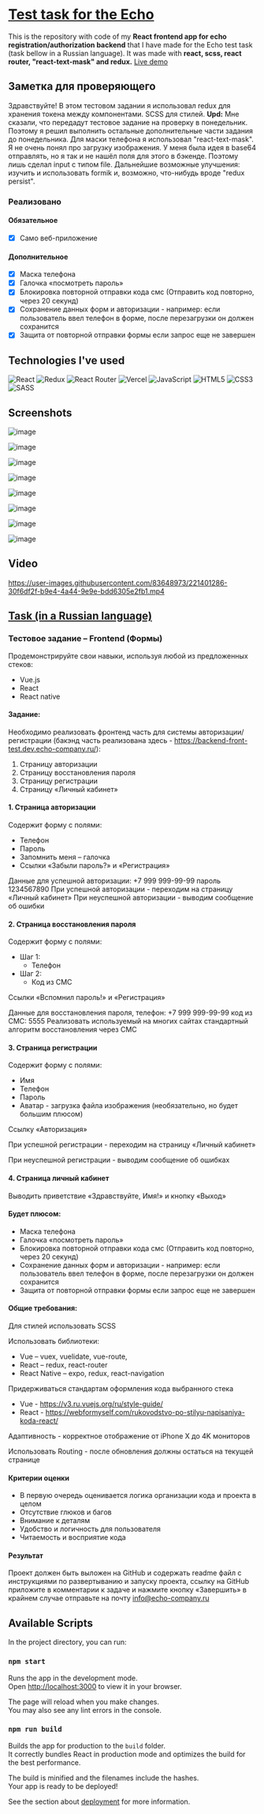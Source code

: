 # [Test task for the Echo](https://echo-test-frontend.vercel.app/)

This is the repository with code of my **React frontend app for echo registration/authorization backend** that I have made
for the Echo test task (task bellow in a Russian language). It was made with **react, scss, react router, "react-text-mask" and redux.**
[Live demo](https://echo-test-frontend.vercel.app/)

## Заметка для проверяющего
Здравствуйте! В этом тестовом задании я использовал redux для хранения токена между компонентами. SCSS для стилей.
**Upd:** Мне сказали, что передадут тестовое задание на проверку в понедельник. Поэтому я решил
выполнить остальные дополнительные части задания до понедельника. Для маски телефона я использовал "react-text-mask". 
Я не очень понял про загрузку изображения. У меня была идея в base64 отправлять, но я так и не нашёл поля для этого в бэкенде. Поэтому 
лишь сделал input с типом file. Дальнейшие возможные улучшения: изучить и использовать formik и, возможно, что-нибудь вроде "redux persist".

### Реализовано

#### Обязательное
- [X] Само веб-приложение

#### Дополнительное
- [X] Маска телефона
- [X] Галочка «посмотреть пароль»
- [X] Блокировка повторной отправки кода смс (Отправить код повторно, через 20 секунд)
- [X] Сохранение данных форм и авторизации - например: если пользователь ввел телефон в форме, после перезагрузки он должен сохранится
- [X] Защита от повторной отправки формы если запрос еще не завершен

## Technologies I've used
![React](https://img.shields.io/badge/react-%2320232a.svg?style=for-the-badge&logo=react&logoColor=%2361DAFB)
![Redux](https://img.shields.io/badge/redux-%23593d88.svg?style=for-the-badge&logo=redux&logoColor=white)
![React Router](https://img.shields.io/badge/React_Router-CA4245?style=for-the-badge&logo=react-router&logoColor=white)
![Vercel](https://img.shields.io/badge/vercel-%23000000.svg?style=for-the-badge&logo=vercel&logoColor=white)
![JavaScript](https://img.shields.io/badge/javascript-%23323330.svg?style=for-the-badge&logo=javascript&logoColor=%23F7DF1E)
![HTML5](https://img.shields.io/badge/html5-%23E34F26.svg?style=for-the-badge&logo=html5&logoColor=white)
![CSS3](https://img.shields.io/badge/css3-%231572B6.svg?style=for-the-badge&logo=css3&logoColor=white)
![SASS](https://img.shields.io/badge/SASS-hotpink.svg?style=for-the-badge&logo=SASS&logoColor=white)

## Screenshots

![image](https://user-images.githubusercontent.com/83648973/221027770-76c34b62-546e-4f70-b5ac-6ca6c5694983.png)

![image](https://user-images.githubusercontent.com/83648973/221027804-ebc203ee-55a5-45f3-b122-fe309ad17177.png)

![image](https://user-images.githubusercontent.com/83648973/221027851-ea48e385-21dd-4a25-b157-6bb2b2ba6e27.png)

![image](https://user-images.githubusercontent.com/83648973/221027875-d5008205-3a8b-4d16-b48c-df3df551ecfd.png)

![image](https://user-images.githubusercontent.com/83648973/221027968-a8a31757-2c04-4a90-b56e-8f09add5de96.png)

![image](https://user-images.githubusercontent.com/83648973/221027998-47a5109e-d06f-4f3c-ace9-c553459ec130.png)

![image](https://user-images.githubusercontent.com/83648973/221028063-84ef3dd1-73a9-4899-ae6c-6fb3a62eba09.png)

![image](https://user-images.githubusercontent.com/83648973/221028135-bf69f734-523c-40f1-9de2-4fa962943185.png)

## Video



https://user-images.githubusercontent.com/83648973/221401286-30f6df2f-b9e4-4a44-9e9e-bdd6305e2fb1.mp4




## [Task (in a Russian language)](web-job.pdf)

### Тестовое задание – Frontend (Формы)
Продемонстрируйте свои навыки, используя любой из предложенных стеков:
- Vue.js
- React
- React native

#### Задание:
Необходимо реализовать фронтенд часть для системы авторизации/регистрации (бакэнд
часть реализована здесь - https://backend-front-test.dev.echo-company.ru/):
1. Страницу авторизации
2. Страницу восстановления пароля
3. Страницу регистрации
4. Страницу «Личный кабинет»

#### 1. Страница авторизации
   Содержит форму с полями:
   - Телефон
   - Пароль
   - Запомнить меня – галочка
   - Ссылки «Забыли пароль?» и «Регистрация»

   Данные для успешной авторизации: +7 999 999-99-99 пароль 1234567890
   При успешной авторизации - переходим на страницу «Личный кабинет»
   При неуспешной авторизации - выводим сообщение об ошибки

#### 2. Страница восстановления пароля
   Содержит форму с полями:
   - Шаг 1: 
     - Телефон
   - Шаг 2:
     - Код из СМС
   
   Ссылки «Вспомнил пароль!» и «Регистрация»

   Данные для восстановления пароля, телефон: +7 999 999-99-99 код из СМС: 5555
   Реализовать используемый на многих сайтах стандартный алгоритм восстановления через СМС

#### 3. Страница регистрации
   Содержит форму с полями:
   - Имя
   - Телефон
   - Пароль
   - Аватар - загрузка файла изображения (необязательно, но будет большим плюсом)

Ссылку «Авторизация»

При успешной регистрации - переходим на страницу «Личный кабинет»
   
При неуспешной регистрации - выводим сообщение об ошибках

#### 4. Страница личный кабинет
Выводить приветствие «Здравствуйте, Имя!» и кнопку «Выход»
   
#### Будет плюсом:
   - Маска телефона
   - Галочка «посмотреть пароль»
   - Блокировка повторной отправки кода смс (Отправить код повторно, через 20 секунд)
   - Сохранение данных форм и авторизации - например: если пользователь ввел телефон
   в форме, после перезагрузки он должен сохранится
   - Защита от повторной отправки формы если запрос еще не завершен

#### Общие требования:
   Для стилей использовать SCSS
   
Использовать библиотеки:
   - Vue – vuex, vuelidate, vue-route,
   - React – redux, react-router
   - React Native – expo, redux, react-navigation
   
Придерживаться стандартам оформления кода выбранного стека
   - Vue - https://v3.ru.vuejs.org/ru/style-guide/
   - React - https://webformyself.com/rukovodstvo-po-stilyu-napisaniya-koda-react/
   
Адаптивность - корректное отображение от iPhone X до 4K мониторов
   
Использовать Routing - после обновления должны остаться на текущей странице
   
#### Критерии оценки
   - В первую очередь оценивается логика организации кода и проекта в целом
   - Отсутствие глюков и багов
   - Внимание к деталям
   - Удобство и логичность для пользователя
   - Читаемость и восприятие кода
   
#### Результат
   Проект должен быть выложен на GitHub и содержать readme файл с инструкциями по
   развертыванию и запуску проекта, ссылку на GitHub приложите в комментарии к задаче и
   нажмите кнопку «Завершить» в крайнем случае отправьте на почту info@echo-company.ru

## Available Scripts

In the project directory, you can run:

### `npm start`

Runs the app in the development mode.\
Open [http://localhost:3000](http://localhost:3000) to view it in your browser.

The page will reload when you make changes.\
You may also see any lint errors in the console.

### `npm run build`

Builds the app for production to the `build` folder.\
It correctly bundles React in production mode and optimizes the build for the best performance.

The build is minified and the filenames include the hashes.\
Your app is ready to be deployed!

See the section about [deployment](https://facebook.github.io/create-react-app/docs/deployment) for more information.
